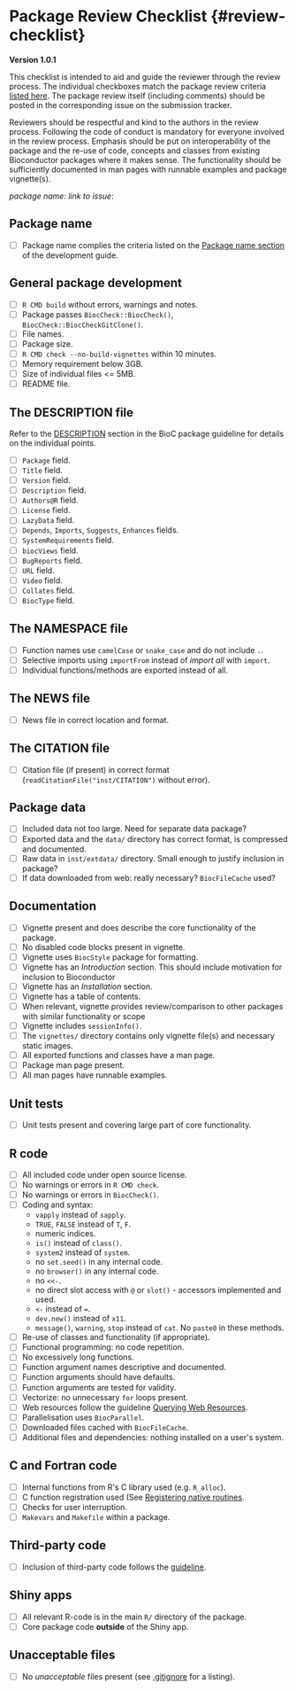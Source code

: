 # Package Review Checklist {#review-checklist}

**Version 1.0.1**

This checklist is intended to aid and guide the reviewer through the review
process.
The individual checkboxes match the package review criteria [listed here](https://contributions.bioconductor.org/).
The package review itself (including comments) should be posted in the corresponding issue on the submission tracker.

Reviewers should be respectful and kind to the authors in the review process.
Following the code of conduct is mandatory for everyone involved in the review process.
Emphasis should be put on interoperability of the package and the re-use of code, concepts and classes from existing Bioconductor packages where it makes sense.
The functionality should be sufficiently documented in man pages with runnable examples and package vignette(s).

*package name*:
*link to issue*:

## Package name

- [ ] Package name complies the criteria listed on the [Package name section](https://contributions.bioconductor.org/package-name) of the development guide.

## General package development

- [ ] `R CMD build` without errors, warnings and notes.
- [ ] Package passes `BiocCheck::BiocCheck()`, `BiocCheck::BiocCheckGitClone()`.
- [ ] File names.
- [ ] Package size.
- [ ] `R CMD check --no-build-vignettes` within 10 minutes.
- [ ] Memory requirement below 3GB.
- [ ] Size of individual files <= 5MB.
- [ ] README file.

## The DESCRIPTION file

Refer to the [DESCRIPTION](https://contributions.bioconductor.org/description.html) section in the BioC package guideline for details on the individual points.

- [ ] `Package` field.
- [ ] `Title` field.
- [ ] `Version` field.
- [ ] `Description` field.
- [ ] `Authors@R` field.
- [ ] `License` field.
- [ ] `LazyData` field.
- [ ] `Depends`, `Imports`, `Suggests`, `Enhances` fields.
- [ ] `SystemRequirements` field.
- [ ] `biocViews` field.
- [ ] `BugReports` field.
- [ ] `URL` field.
- [ ] `Video` field.
- [ ] `Collates` field.
- [ ] `BiocType` field.

## The NAMESPACE file

- [ ] Function names use `camelCase` or `snake_case` and do not include `.`.
- [ ] Selective imports using `importFrom` instead of *import all* with `import`.
- [ ] Individual functions/methods are exported instead of all.

## The NEWS file

- [ ] News file in correct location and format.

## The CITATION file

- [ ] Citation file (if present) in correct format
      (`readCitationFile("inst/CITATION")` without error).
	  
## Package data

- [ ] Included data not too large. Need for separate data package?
- [ ] Exported data and the `data/` directory has correct format, is compressed and documented.
- [ ] Raw data in `inst/extdata/` directory. Small enough to justify inclusion in package?
- [ ] If data downloaded from web: really necessary? `BiocFileCache` used?

## Documentation

- [ ] Vignette present and does describe the core functionality of the package.
- [ ] No disabled code blocks present in vignette.
- [ ] Vignette uses `BiocStyle` package for formatting.
- [ ] Vignette has an *Introduction* section. This should include motivation for inclusion to Bioconductor
- [ ] Vignette has an *Installation* section.
- [ ] Vignette has a table of contents.
- [ ] When relevant, vignette provides review/comparison to other packages with similar functionality or scope
- [ ] Vignette includes `sessionInfo()`.
- [ ] The `vignettes/` directory contains only vignette file(s) and necessary static images.
- [ ] All exported functions and classes have a man page.
- [ ] Package man page present.
- [ ] All man pages have runnable examples.

## Unit tests

- [ ] Unit tests present and covering large part of core functionality.

## R code

- [ ] All included code under open source license.
- [ ] No warnings or errors in `R CMD check`.
- [ ] No warnings or errors in `BiocCheck()`.
- [ ] Coding and syntax:
  - `vapply` instead of `sapply`.
  - `TRUE`, `FALSE` instead of `T`, `F`.
  - numeric indices.
  - `is()` instead of `class()`.
  - `system2` instead of `system`.
  - no `set.seed()` in any internal code.
  - no `browser()` in any internal code.
  - no `<<-`.
  - no direct slot access with `@` or `slot()` - accessors implemented and used.
  - `<-` instead of `=`.
  - `dev.new()` instead of `x11`.
  - `message()`, `warning`, `stop` instead of `cat`. No `paste0` in these
    methods.
- [ ] Re-use of classes and functionality (if appropriate).
- [ ] Functional programming: no code repetition.
- [ ] No excessively long functions.
- [ ] Function argument names descriptive and documented.
- [ ] Function arguments should have defaults.
- [ ] Function arguments are tested for validity.
- [ ] Vectorize: no unnecessary `for` loops present.
- [ ] Web resources follow the guideline [Querying Web Resources](http://bioconductor.org/developers/how-to/web-query/).
- [ ] Parallelisation uses `BiocParallel`.
- [ ] Downloaded files cached with `BiocFileCache`.
- [ ] Additional files and dependencies: nothing installed on a user's system.

## C and Fortran code

- [ ] Internal functions from R's C library used (e.g. `R_alloc`).
- [ ] C function registration used (See [Registering native routines](http://cran.fhcrc.org/doc/manuals/R-exts.html#Registering-native-routines).
- [ ] Checks for user interruption.
- [ ] `Makevars` and `Makefile` within a package.

## Third-party code

- [ ] Inclusion of third-party code follows the [guideline](https://contributions.bioconductor.org/third-party-code.html).

## Shiny apps

- [ ] All relevant R-code is in the main `R/` directory of the package.
- [ ] Core package code **outside** of the Shiny app.

## Unacceptable files

- [ ] No *unacceptable* files present (see [.gitignore](https://contributions.bioconductor.org/gitignore.html) for a listing).
